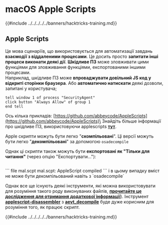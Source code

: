 # macOS Apple Scripts

{{#include ../../../../../banners/hacktricks-training.md}}

## Apple Scripts

Це мова сценаріїв, що використовується для автоматизації завдань **взаємодії з віддаленими процесами**. Це досить просто **запитати інші процеси виконати деякі дії**. **Шкідливе ПЗ** може зловживати цими функціями для зловживання функціями, експортованими іншими процесами.\
Наприклад, шкідливе ПЗ може **впроваджувати довільний JS код у відкриті сторінки браузера**. Або **автоматично натискати** деякі дозволи, запитані у користувача;
```applescript
tell window 1 of process "SecurityAgent"
click button "Always Allow" of group 1
end tell
```
Ось кілька прикладів: [https://github.com/abbeycode/AppleScripts](https://github.com/abbeycode/AppleScripts)\
Знайдіть більше інформації про шкідливе ПЗ, використовуючи applescripts [**тут**](https://www.sentinelone.com/blog/how-offensive-actors-use-applescript-for-attacking-macos/).

Apple скрипти можуть бути легко "**скомпільовані**". Ці версії можуть бути легко "**декомпільовані**" за допомогою `osadecompile`

Однак ці скрипти також можуть бути **експортовані як "Тільки для читання"** (через опцію "Експортувати..."):

<figure><img src="https://github.com/carlospolop/hacktricks/raw/master/images/image%20(556).png" alt=""><figcaption></figcaption></figure>
```
file mal.scpt
mal.scpt: AppleScript compiled
```
і в цьому випадку вміст не може бути декомпільований навіть з `osadecompile`

Однак все ще існують деякі інструменти, які можна використовувати для розуміння такого роду виконуваних файлів, [**прочитайте це дослідження для отримання додаткової інформації**](https://labs.sentinelone.com/fade-dead-adventures-in-reversing-malicious-run-only-applescripts/)). Інструмент [**applescript-disassembler**](https://github.com/Jinmo/applescript-disassembler) з [**aevt_decompile**](https://github.com/SentineLabs/aevt_decompile) буде дуже корисним для розуміння того, як працює скрипт.

{{#include ../../../../../banners/hacktricks-training.md}}
